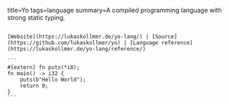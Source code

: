 title=Yo
tags=language
summary=A compiled programming language with strong static typing.
~~~~~~

[Website](https://lukaskollmer.de/yo-lang/) | [Source](https://github.com/lukaskollmer/yo) | [Language reference](https://lukaskollmer.de/yo-lang/reference/)

```
#[extern] fn puts(*i8);
fn main() -> i32 {
    puts(b"Hello World");
    return 0;
}
```

